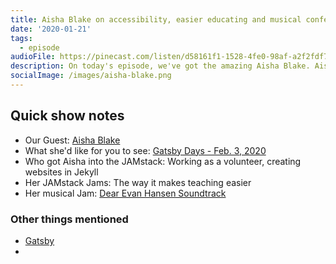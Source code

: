 ```yaml
---
title: Aisha Blake on accessibility, easier educating and musical conference talks
date: '2020-01-21'
tags:
  - episode
audioFile: https://pinecast.com/listen/d58161f1-1528-4fe0-98af-a2f2fdf7ed34.mp3
description: On today's episode, we've got the amazing Aisha Blake. Aisha is a member of the Gatsby learning team, as well as being a teacher, speaker and conference organizer. 
socialImage: /images/aisha-blake.png
---
```


## Quick show notes

* Our Guest: [Aisha Blake](https://aisha.codes/)
* What she'd like for you to see: [Gatsby Days - Feb. 3, 2020](https://www.gatsbyjs.com/resources/gatsby-days/)
* Who got Aisha into the JAMstack: Working as a volunteer, creating websites in Jekyll
* Her JAMstack Jams: The way it makes teaching easier
* Her musical Jam: [Dear Evan Hansen Soundtrack](https://www.youtube.com/playlist?list=PLycFKrkRCmebsYLEMlXutryWDH97D258d)

### Other things mentioned

* [Gatsby](http://gatsbyjs.org)
* [<Title of Conf>](https://www.titleofconf.org/)
* [self.conference](https://selfconference.org/)


## Transcript
### Bryan Robinson  0:03  
Hello and welcome to another episode of That's My JAMstack the podcast asked the age old question, what's your jam in the JAMstack? On today's episode, we've got the amazing Aisha Blake. Aisha is a member of the Gatsby learning team, as well as being a teacher, speaker and conference organizer. 

### Bryan Robinson  0:20  
Now this episode is jam packed with JAMstack goodness. But before we get into that, I wanted to welcome back our wonderful sponsor TakeShape. Stick around after the episode to hear more about their content platform or go ahead and head over while you're listening to TakeShape.io/thatsmyjamstack for more information. 

### Bryan Robinson  0:40  
Hi Aisha, how's it going today? Thanks for being on the show.

### Aisha Blake  0:42  
Everything is great. Thank you for having me.

### Bryan Robinson  0:44  
All right. So So obviously, you're on the show to talk about the JAMstack stuff, but go ahead and give us a little introduction for who you are, what you do for work, what do you do for fun and that sort of thing?

### Aisha Blake  0:52  
Absolutely. So I am a brand new senior software engineer on Gatsby's learning team. I am -- I do a lot of things. I do a whole lot of things. I am an organizer for two conferences in Detroit. One is called self conference is half tech talks, half people focus talks. It has really, really great community and one is new. I am also organizing a conference called <Title Of Conf> after one of my favorite musicals, which is going to be a musical tech conference. 

### Bryan Robinson  1:33  
What?!

### Aisha Blake  1:33  
Oh, yes. Yes. So all of the performances, they'll be performances are going to be musical and/or theatrical, similar topics to any other tech conference. So the idea is that we're teaching people through performance art. I'm really excited about it.

### Bryan Robinson  1:56  
I'm now like, run through like, how would I do that? Like, because I speak at a few different conferences, how would I artistically render CSS talks

### Aisha Blake  2:05  
It was largely inspired by TailCall Optimization: The Musical, which was a brilliant, brilliant Disney parody. So three different Disney songs, teaching you about tail call optimization. At !!con last year. And I have been surprised like I this is like the intersection of everything I love. And I've been surprised how many people were already doing this kind of thing. Like, it's, it's really cool.

### Bryan Robinson  2:41  
Very nice. And when's that coming up?

### Aisha Blake  2:43  
That's going to be May 7 in Detroit, and self.conference is actually the following two days. So anybody who is interested in attending either one, you will have a little bit of a discount on the second ticket.

### Bryan Robinson  2:58  
Nice, very cool. Alright, so So obviously, we're not gonna be doing a musical here today because no one wants to hear me sing. That's for sure. So let's go ahead and talk about the JAMstack a little bit. So what was kind of your entry point into this idea of the jam stack or static sites? That sort of thing?

### Aisha Blake  3:13  
Yeah. So as far as static sites go, and it goes back to when I was learning to be a web developer, I was a volunteer, a Jesuit volunteer here in Detroit. That's how I actually came to the city. And I knew that I wanted to be a web developer, but I didn't really have I didn't really know how to connect to the skills that I had. So I have an Information Science degree. But I really didn't know how to take the computer science concepts that I had learned and apply them to something that was practical in my immediate life. 

### Aisha Blake  3:57  
So during my year of service, I got started. started doing like small freelance jobs. And one of the one of the things that was really helpful was working with Jekyll at that time, and so I did a handful of static sites for people that I found either through word of mouth or through fivrr. It was, it was interesting. 

### Aisha Blake  4:22  
So getting introduced to like, the more modern, what you think of is the JAMstack, though, was actually Jason Lengstorf. Jason has been like one of the guiding lights of my career in that he was the one that got me started speaking conferences. But he also actually turned me on to Gatsby. Like, before he even he was working at the company. He was like, hey, yeah, I've been you know, working on this project. The people working out seemed really cool. They're been really helpful. And, you know, then he was working at it. Gatsby for a while. And that was what got me interested in Gatsby as a tool and as a company to begin with.

### Bryan Robinson  5:08  
So, it's a very similar pattern that I've seen a few different times. Hey, I got started in static sites long time ago, it was Jekyll. That's pretty typical. And then, oh, let's figure out what's new. And what's what's really happening. And Gatsby tends to be about 50/50 what I'm hearing from people. So so you, you kind of did you dive in the Gatsby a long time before you obviously got hired very recently by Gatsby. What was your kind of your career pre employment from Gatsby with Gatsby,

### Aisha Blake  5:38  
So I had no professional Gatsby experience before being hired to get speaking. I was working on a react project. Part of the project was in React. It was a really large metrics app that I was working on full stack, our full stack anyway. And so I had react. experience and then sort of on my own, I was like, well, I need a new blog. Well, my conference needs a website. And like, just sort of getting bits and pieces, and really enjoying the developer experience. And so when I saw that there was an opening on the learning team at Gatsby, and it's really this combination, much like title of calm. It's a combination, like all of the things that I love to do in a job. It was, I knew that I would regret not not applying. 

### Aisha Blake  6:30  
And on top of that, Marcy Sutton is my manager. Yeah, she's so I have from my entire career been really heavily interested in and, and passionate about web accessibility. And so Marcy Sutton is continues to be now that she's my manager.

### Bryan Robinson  6:59  
Well, and the cool thing It's like you learn all sorts of stuff from someone like Marcy too. like I follow her on Twitter. I didn't even know there's accessibility about hashtags on Twitter until I followed her.

### Aisha Blake  7:08  
Yeah. So it's been really incredible to be able to learn from her. And I can only imagine what's going to happen past my first three weeks on the job.

### Bryan Robinson  7:19  
Sure, yeah. And the amazing thing to me is watching Gatsby specifically hiring people who care about this sort of thing and and there's perhaps a misguided stigma around react that react sometimes isn't always like JavaScript isn't always the most accessbile unless you really know what you're doing. And so I love that probably the premier company that's using react and the JAMstack is focusing so heavily on that.

### Aisha Blake  7:44  
Yeah, and there's definitely a long way to go. To be clear. But the but we do have Marcy, as well as Madeline working really hard to get us to a point where we can say yes, like by default Gatsby is going to be a really great choice for somebody building an accessible application.

### Bryan Robinson  8:07  
So what's a little bit of your of your history with accessibility? Cuz I know that you you have talked about it and worked on it in the past.

### Aisha Blake  8:14  
Yeah. So I got started with web accessibility through. I'm actually wearing the sweatshirt right now a goalball, sweatshirt. goalball is a sport for blind and visually impaired athletes. Okay. And I was for a really long time, a volunteer for the New York goldball team. And before that point, I really didn't know anybody, personally, who needed assistive technology to access the web. And when the guys on the team asked me about potentially making a website for them, which I never wound up doing. I was like, Okay, I could do that, but I'm not sure You're I can't I don't know whether or not that website is going to be usable for you. Because I'm used to building websites from the perspective of a sighted person. And so that was kind of where I started delving into like what it means to build an accessible website and or web application. 

### Aisha Blake  9:25  
And so I've started watching watching Marcy Sutton videos, I start reading Hayden Pickering book, and just sort of picking up bits and pieces as I go along. And of course, talking to my friends on the goldball team, like Hey, does this work for you? And it was a really, it was eye opening in a couple of ways. One, I was just learning a lot but also the realization that Lot of actual web developers because at this point I'm, I'm aspiring a lot of, you know, actual employed, web developers are not doing these things. And I was sort of like, Well, okay, well, I guess I know, kind of what I can do what I can bring to the table from the beginning.

### Bryan Robinson  10:23  
The interesting thing to me also is that it's not always even just a employed web developers. It's also web designers like knowing, knowing what to do is a design task as well. And I've managed a team of designers in the past and pretty things aren't always accessible things. Yeah. So yeah, having to think through all that is a is a task, but it's an important one.

### Aisha Blake  10:43  
Yeah, absolutely. 

### Bryan Robinson  10:44  
Cool. So so let's let's get back into the jam stack a little bit. Obviously, you're going to be using the jam stack pretty heavily in your job at Gatsby. I assume you're going to be continuing in the jam stack for for your side. projects for your conferences up in up in Detroit. But what's going to keep you obviously other than employment in the jam stack? And what's kind of your passion in the jam stack right now? 

### Aisha Blake  11:10  
I think for me, it it's been partly about the fact that it makes my work as a teacher easier. That has really made it easier for me to kind of bring people into the fold who are interested in beginning to their like web developer journey or even just getting into tech in some form. I've found that in teaching and teaching the jam sack specifically, it gives people a more complete way to build a site so you have a working site that you could launch and also that gives me a jumping off point then to teach you about react to teach you about JavaScript. But you still get those quick wins, that you're able to get when you begin teaching, using methods that are not necessarily teaching people how to build production ready, application.

### Bryan Robinson  12:22  
Yeah, the thing I really like is that you can just you can upload HTML and you have a website and then you can add the next thing and the next thing to the to the learning process. Absolutely. So where are you teaching and how are you? Are you mentoring what what sort of teaching are you doing?

### Aisha Blake  12:37  
Yeah, so right now I am teaching part time at a coding boot camp called grand circus here in Detroit. And that was actually my first job was at Grand circus on the instructional stuff. And I was out for I was gone for three years, came back part time, teach at night, did not anticipate how difficult those two jobs when I happens to get the get the job at gaspee Around the same time, which was certainly not my intention. But it's been really, really challenging, but also really wonderful to be back in a classroom for that length of time again, because in between, you know, I'm teaching workshops, and I teaching online, and all those things, and those are wonderful, but to have a class have a course, where you're interacting in person with people. It there's something there's something special and important about that, in my opinion,

### Bryan Robinson  13:44  
and so nice to actually like get next to somebody and be like, Oh, no, that you forgot the semi colon or capitalization matters or, you know, stuff like that. Yeah,

### Aisha Blake  13:52  
I joke that I'm a professional rubber duck

### Bryan Robinson  13:56  
Yep. I taught a an HTML and CSS class and I walk over to the students computer and like two seconds later to be like, you should have like an aura around you that makes it work like Well, no, but Sure, I like to think that maybe sometimes. So are you actually teaching jam stack there? Or is it more full stack or front end?

### Aisha Blake  14:14  
So the so the course is a front end course. And it's actually focused on Angular. But a lot of folks are interested not necessarily in getting entirely new jobs specifically with Angular. It's more about kind of becoming programmers. And so it's been really cool to see them go from. I just don't know what I'm doing at all. I don't know what any of these words mean, to getting getting used to the idea of a JavaScript framework, any JavaScript framework, and then being able to translate that. So while I'm teaching them while the curriculum is an Angular curriculum, they are now branching Now into all these other things are they're getting interested in react? They're getting interested in Gatsby. And those are and those especially using Gatsby, those are accessible now. Because they've got that T's, they can now go off and start building these side projects, even though they've only just begun to learn kind of what a framework is.

### Bryan Robinson  15:27  
They've got the taste for side projects, though. Exactly. It's pretty easy to get that taste as a developer. Cool. So uh, what sort of technologies are you really into in the jam stack? I mean, obviously, Gatsby, and we could talk forever about Gatsby or anything else

### Aisha Blake  15:43  
like that. And so that's really my kind of pet battle right now. That is like, I'm very focused on learning as much as I can to be the most effective learning team member. So really, it's Combining, combining Gatsby in different ways, so really using that content much to the fullest. So, and I and I have so many ideas for things that guess really lends itself to. So we're kind of starting, we're starting at the ground level. So building more intro projects in service of learning materials. So you know, we have plenty of like building build your first blog with Gatsby, but also getting into and you can also use Gatsby as an application. So I'm focused right now on ecommerce with Gatsby. So all of the various ecommerce tools, bringing them in and making sure that we're presenting an experience that makes it makes it straightforward makes it a little easier for people to to get going and potentially then make money. themselves off of the side fresh chicks. Wouldn't that be nice

### Bryan Robinson  17:03  
is nice when that happens. Cool. So while kind of keep keep our episode length in check a little bit. So let's go ahead and talk about what your actual jam is right now. What's your musical jam? What were you listening to?

### Aisha Blake  17:17  
So, you may have already guessed based on my title of information earlier, but I am very much a theater person. And so most of what I listened to is show tunes right now. I am listening to Dear Evan Hansen. It's coming to it's coming to Detroit soon. And while the story is pretty twisted, obviously, the music is beautiful. And I'm really excited about seeing the show. And it's also given me a lot of inspiration for my own parodies, which is I'm unlike it's not my thing I don't I don't write a lot of musical parodies. But it's been really fun to to do that for the conference. And it has given rise to yet another side project that I'm using gets before. Perfect.

### Bryan Robinson  18:15  
Awesome. Cool. So so let me put you on the spot then. So you're big in the in the theater. What is the best musical in your opinion of all time?

### Aisha Blake  18:24  
Oh, my God.

### Aisha Blake  18:25  
Okay.

### Aisha Blake  18:27  
I think

### Aisha Blake  18:31  
that's that's a tough question. I don't know that I've ever been able to answer that question. I will say, my dream role. And one certainly one of my favorite musicals is would be Aida,

### Bryan Robinson  18:46  
that's aspirations right there. Right? 

### Aisha Blake  18:49  
For sure. 

### Bryan Robinson  18:51  
So So let's talk about is there anything that you'd like to promote to go to the jam stack community at large?

### Aisha Blake  18:56  
Yeah, absolutely. So we do. I'm not sure when Air. We do have Gatsby days coming up at the beginning of February. And that's going to be a really great way to connect with the whole team. We're going to be, we're going to be in LA. And we are going to be presenting two workshops. So one is going to be an intro to Gatsby, and another is going to be building accessible applications. Matt will be with Marcy. So it's a really, really awesome opportunity to come hang out, learn more about Gatsby and what's coming next. And connect with the community.

### Bryan Robinson  19:42  
Amazing. All right. Well, I appreciate you taking the time to talk with us today. And I hope that you keep doing amazing stuff, both the Gatsby and just I. I'm hoping that at some point, I can see title of cop because that sounds amazing. Yes.

### Aisha Blake  19:56  
Thanks very much. Awesome. Thank you.

### Bryan Robinson  20:00  
And of course, a big thank you to the JAMstack community for listening, subscribing and sharing. This podcast is an absolute blast to host and produce. And it's because of the amazing community that we're all part of. 

### Bryan Robinson  20:11  
With that it's time to talk about our sponsor this week, TakeShape.io. They're a content platform for the web, with a developer, and user friendly, headless CMS, which isn't always easy to do a GraphQL API and a powerful static site generator all built in all kind of one piece that you can use on your project. Now, if that sounds like exactly what you need, head on over to TakeShape.io/thatsmyjamstack and find out more. 

### Bryan Robinson  20:39  
That's it for this week's episode. So until next time, keep doing amazing things and keep things jamy.

Transcribed by https://otter.ai

Intro/outtro music by [bensound.com](https://bensound.com)